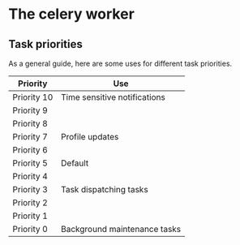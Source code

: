 # The celery worker

## Task priorities

As a general guide, here are some uses for different task priorities.

| Priority    | Use                          |
| ----------- | ---------------------------- |
| Priority 10 | Time sensitive notifications |
| Priority 9  |                              |
| Priority 8  |                              |
| Priority 7  | Profile updates              |
| Priority 6  |                              |
| Priority 5  | Default                      |
| Priority 4  |                              |
| Priority 3  | Task dispatching tasks       |
| Priority 2  |                              |
| Priority 1  |                              |
| Priority 0  | Background maintenance tasks |
